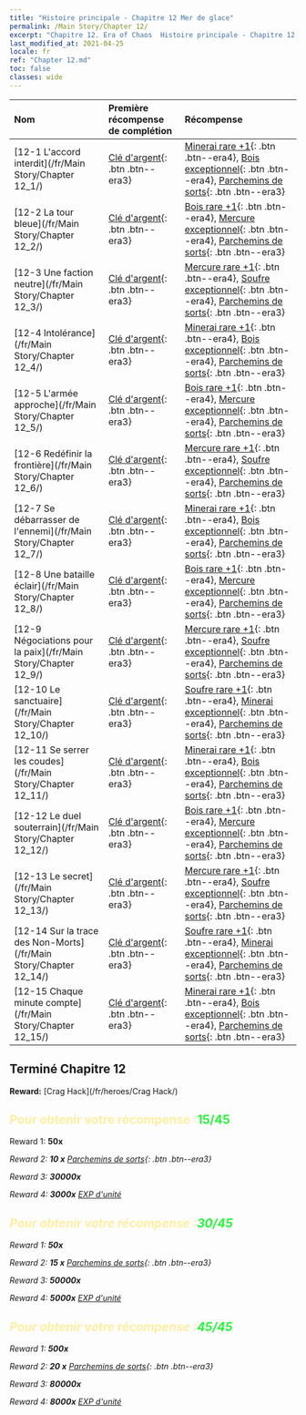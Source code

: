 ```yaml
---
title: "Histoire principale - Chapitre 12 Mer de glace"
permalink: /Main Story/Chapter 12/
excerpt: "Chapitre 12. Era of Chaos  Histoire principale - Chapitre 12. Mer de glace"
last_modified_at: 2021-04-25
locale: fr
ref: "Chapter 12.md"
toc: false
classes: wide
---
```


  | Nom |  Première récompense de complétion | Récompense |
  |:------------|:------------|:------------| 
  | [12-1 L'accord interdit](/fr/Main Story/Chapter 12_1/) | [Clé d'argent](/ItemsFR/con_693/){: .btn .btn--era3} | [Minerai rare +1](/ItemsFR/mat_40/){: .btn .btn--era4}, [Bois exceptionnel](/ItemsFR/mat_34/){: .btn .btn--era4}, [Parchemins de sorts](/ItemsFR/con_694/){: .btn .btn--era3} |
  | [12-2 La tour bleue](/fr/Main Story/Chapter 12_2/) | [Clé d'argent](/ItemsFR/con_693/){: .btn .btn--era3} | [Bois rare +1](/ItemsFR/mat_41/){: .btn .btn--era4}, [Mercure exceptionnel](/ItemsFR/mat_35/){: .btn .btn--era4}, [Parchemins de sorts](/ItemsFR/con_694/){: .btn .btn--era3} |
  | [12-3 Une faction neutre](/fr/Main Story/Chapter 12_3/) | [Clé d'argent](/ItemsFR/con_693/){: .btn .btn--era3} | [Mercure rare +1](/ItemsFR/mat_42/){: .btn .btn--era4}, [Soufre exceptionnel](/ItemsFR/mat_36/){: .btn .btn--era4}, [Parchemins de sorts](/ItemsFR/con_694/){: .btn .btn--era3} |
  | [12-4 Intolérance](/fr/Main Story/Chapter 12_4/) | [Clé d'argent](/ItemsFR/con_693/){: .btn .btn--era3} | [Minerai rare +1](/ItemsFR/mat_40/){: .btn .btn--era4}, [Bois exceptionnel](/ItemsFR/mat_34/){: .btn .btn--era4}, [Parchemins de sorts](/ItemsFR/con_694/){: .btn .btn--era3} |
  | [12-5 L'armée approche](/fr/Main Story/Chapter 12_5/) | [Clé d'argent](/ItemsFR/con_693/){: .btn .btn--era3} | [Bois rare +1](/ItemsFR/mat_41/){: .btn .btn--era4}, [Mercure exceptionnel](/ItemsFR/mat_35/){: .btn .btn--era4}, [Parchemins de sorts](/ItemsFR/con_694/){: .btn .btn--era3} |
  | [12-6 Redéfinir la frontière](/fr/Main Story/Chapter 12_6/) | [Clé d'argent](/ItemsFR/con_693/){: .btn .btn--era3} | [Mercure rare +1](/ItemsFR/mat_42/){: .btn .btn--era4}, [Soufre exceptionnel](/ItemsFR/mat_36/){: .btn .btn--era4}, [Parchemins de sorts](/ItemsFR/con_694/){: .btn .btn--era3} |
  | [12-7 Se débarrasser de l'ennemi](/fr/Main Story/Chapter 12_7/) | [Clé d'argent](/ItemsFR/con_693/){: .btn .btn--era3} | [Minerai rare +1](/ItemsFR/mat_40/){: .btn .btn--era4}, [Bois exceptionnel](/ItemsFR/mat_34/){: .btn .btn--era4}, [Parchemins de sorts](/ItemsFR/con_694/){: .btn .btn--era3} |
  | [12-8 Une bataille éclair](/fr/Main Story/Chapter 12_8/) | [Clé d'argent](/ItemsFR/con_693/){: .btn .btn--era3} | [Bois rare +1](/ItemsFR/mat_41/){: .btn .btn--era4}, [Mercure exceptionnel](/ItemsFR/mat_35/){: .btn .btn--era4}, [Parchemins de sorts](/ItemsFR/con_694/){: .btn .btn--era3} |
  | [12-9 Négociations pour la paix](/fr/Main Story/Chapter 12_9/) | [Clé d'argent](/ItemsFR/con_693/){: .btn .btn--era3} | [Mercure rare +1](/ItemsFR/mat_42/){: .btn .btn--era4}, [Soufre exceptionnel](/ItemsFR/mat_36/){: .btn .btn--era4}, [Parchemins de sorts](/ItemsFR/con_694/){: .btn .btn--era3} |
  | [12-10 Le sanctuaire](/fr/Main Story/Chapter 12_10/) | [Clé d'argent](/ItemsFR/con_693/){: .btn .btn--era3} | [Soufre rare +1](/ItemsFR/mat_43/){: .btn .btn--era4}, [Minerai exceptionnel](/ItemsFR/mat_33/){: .btn .btn--era4}, [Parchemins de sorts](/ItemsFR/con_694/){: .btn .btn--era3} |
  | [12-11 Se serrer les coudes](/fr/Main Story/Chapter 12_11/) | [Clé d'argent](/ItemsFR/con_693/){: .btn .btn--era3} | [Minerai rare +1](/ItemsFR/mat_40/){: .btn .btn--era4}, [Bois exceptionnel](/ItemsFR/mat_34/){: .btn .btn--era4}, [Parchemins de sorts](/ItemsFR/con_694/){: .btn .btn--era3} |
  | [12-12 Le duel souterrain](/fr/Main Story/Chapter 12_12/) | [Clé d'argent](/ItemsFR/con_693/){: .btn .btn--era3} | [Bois rare +1](/ItemsFR/mat_41/){: .btn .btn--era4}, [Mercure exceptionnel](/ItemsFR/mat_35/){: .btn .btn--era4}, [Parchemins de sorts](/ItemsFR/con_694/){: .btn .btn--era3} |
  | [12-13 Le secret](/fr/Main Story/Chapter 12_13/) | [Clé d'argent](/ItemsFR/con_693/){: .btn .btn--era3} | [Mercure rare +1](/ItemsFR/mat_42/){: .btn .btn--era4}, [Soufre exceptionnel](/ItemsFR/mat_36/){: .btn .btn--era4}, [Parchemins de sorts](/ItemsFR/con_694/){: .btn .btn--era3} |
  | [12-14 Sur la trace des Non-Morts](/fr/Main Story/Chapter 12_14/) | [Clé d'argent](/ItemsFR/con_693/){: .btn .btn--era3} | [Soufre rare +1](/ItemsFR/mat_43/){: .btn .btn--era4}, [Minerai exceptionnel](/ItemsFR/mat_33/){: .btn .btn--era4}, [Parchemins de sorts](/ItemsFR/con_694/){: .btn .btn--era3} |
  | [12-15 Chaque minute compte](/fr/Main Story/Chapter 12_15/) | [Clé d'argent](/ItemsFR/con_693/){: .btn .btn--era3} | [Minerai rare +1](/ItemsFR/mat_40/){: .btn .btn--era4}, [Bois exceptionnel](/ItemsFR/mat_34/){: .btn .btn--era4}, [Parchemins de sorts](/ItemsFR/con_694/){: .btn .btn--era3} |


## Terminé Chapitre 12

 **Reward:** [Crag Hack](/fr/heroes/Crag Hack/)



## <span style="color: #ffeea0">Pour obtenir votre récompense :</span><span style="color: #27f73a">15/45</span>

 Reward 1:  **50x** <i class="fas fa-gem"/>

 Reward 2: **10 x** [Parchemins de sorts](/ItemsFR/con_694/){: .btn .btn--era3}

 Reward 3:  **30000x** <i class="fas fa-coins"/>

 Reward 4:  **3000x** [EXP d'unité](/ItemsFR/con_902/)



## <span style="color: #ffeea0">Pour obtenir votre récompense :</span><span style="color: #27f73a">30/45</span>

 Reward 1:  **50x** <i class="fas fa-gem"/>

 Reward 2: **15 x** [Parchemins de sorts](/ItemsFR/con_694/){: .btn .btn--era3}

 Reward 3:  **50000x** <i class="fas fa-coins"/>

 Reward 4:  **5000x** [EXP d'unité](/ItemsFR/con_902/)



## <span style="color: #ffeea0">Pour obtenir votre récompense :</span><span style="color: #27f73a">45/45</span>

 Reward 1:  **500x** <i class="fas fa-gem"/>

 Reward 2: **20 x** [Parchemins de sorts](/ItemsFR/con_694/){: .btn .btn--era3}

 Reward 3:  **80000x** <i class="fas fa-coins"/>

 Reward 4:  **8000x** [EXP d'unité](/ItemsFR/con_902/)

